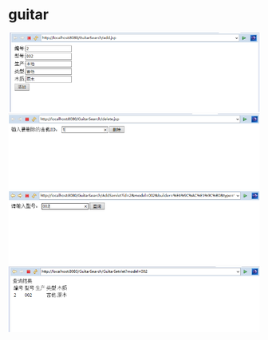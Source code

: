 # guitar
![image](https://raw.githubusercontent.com/a1097600065/guitar/master/images/add.PNG)<br/>
![image](https://raw.githubusercontent.com/a1097600065/guitar/master/images/delete.PNG)<br/>
![image](https://raw.githubusercontent.com/a1097600065/guitar/master/images/search.PNG)<br/>
![image](https://raw.githubusercontent.com/a1097600065/guitar/master/images/result.PNG)<br/>
